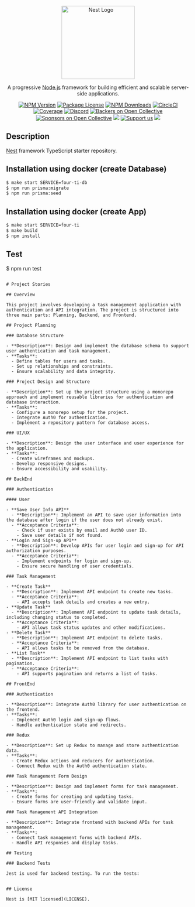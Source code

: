 <p align="center">
  <a href="http://nestjs.com/" target="blank"><img src="https://nestjs.com/img/logo-small.svg" width="200" alt="Nest Logo" /></a>
</p>

[circleci-image]: https://img.shields.io/circleci/build/github/nestjs/nest/master?token=abc123def456
[circleci-url]: https://circleci.com/gh/nestjs/nest

  <p align="center">A progressive <a href="http://nodejs.org" target="_blank">Node.js</a> framework for building efficient and scalable server-side applications.</p>
    <p align="center">
<a href="https://www.npmjs.com/~nestjscore" target="_blank"><img src="https://img.shields.io/npm/v/@nestjs/core.svg" alt="NPM Version" /></a>
<a href="https://www.npmjs.com/~nestjscore" target="_blank"><img src="https://img.shields.io/npm/l/@nestjs/core.svg" alt="Package License" /></a>
<a href="https://www.npmjs.com/~nestjscore" target="_blank"><img src="https://img.shields.io/npm/dm/@nestjs/common.svg" alt="NPM Downloads" /></a>
<a href="https://circleci.com/gh/nestjs/nest" target="_blank"><img src="https://img.shields.io/circleci/build/github/nestjs/nest/master" alt="CircleCI" /></a>
<a href="https://coveralls.io/github/nestjs/nest?branch=master" target="_blank"><img src="https://coveralls.io/repos/github/nestjs/nest/badge.svg?branch=master#9" alt="Coverage" /></a>
<a href="https://discord.gg/G7Qnnhy" target="_blank"><img src="https://img.shields.io/badge/discord-online-brightgreen.svg" alt="Discord"/></a>
<a href="https://opencollective.com/nest#backer" target="_blank"><img src="https://opencollective.com/nest/backers/badge.svg" alt="Backers on Open Collective" /></a>
<a href="https://opencollective.com/nest#sponsor" target="_blank"><img src="https://opencollective.com/nest/sponsors/badge.svg" alt="Sponsors on Open Collective" /></a>
  <a href="https://paypal.me/kamilmysliwiec" target="_blank"><img src="https://img.shields.io/badge/Donate-PayPal-ff3f59.svg"/></a>
    <a href="https://opencollective.com/nest#sponsor"  target="_blank"><img src="https://img.shields.io/badge/Support%20us-Open%20Collective-41B883.svg" alt="Support us"></a>
  <a href="https://twitter.com/nestframework" target="_blank"><img src="https://img.shields.io/twitter/follow/nestframework.svg?style=social&label=Follow"></a>
</p>
  <!--[![Backers on Open Collective](https://opencollective.com/nest/backers/badge.svg)](https://opencollective.com/nest#backer)
  [![Sponsors on Open Collective](https://opencollective.com/nest/sponsors/badge.svg)](https://opencollective.com/nest#sponsor)-->

## Description

[Nest](https://github.com/nestjs/nest) framework TypeScript starter repository.

## Installation using docker (create Database)

```bash
$ make start SERVICE=four-ti-db
$ npm run prisma:migrate
$ npm run prisma:seed


```

## Installation using docker (create App)

```bash
$ make start SERVICE=four-ti
$ make build
$ npm install

```

## Test

$ npm run test

```

# Project Stories

## Overview

This project involves developing a task management application with authentication and API integration. The project is structured into three main parts: Planning, Backend, and Frontend.

## Project Planning

### Database Structure

- **Description**: Design and implement the database schema to support user authentication and task management.
- **Tasks**:
  - Define tables for users and tasks.
  - Set up relationships and constraints.
  - Ensure scalability and data integrity.

### Project Design and Structure

- **Description**: Set up the project structure using a monorepo approach and implement reusable libraries for authentication and database interaction.
- **Tasks**:
  - Configure a monorepo setup for the project.
  - Integrate Auth0 for authentication.
  - Implement a repository pattern for database access.

### UI/UX

- **Description**: Design the user interface and user experience for the application.
- **Tasks**:
  - Create wireframes and mockups.
  - Develop responsive designs.
  - Ensure accessibility and usability.

## BackEnd

### Authentication

#### User

- **Save User Info API**
  - **Description**: Implement an API to save user information into the database after login if the user does not already exist.
  - **Acceptance Criteria**:
    - Check if user exists by email and Auth0 user ID.
    - Save user details if not found.
- **Login and Sign-up API**
  - **Description**: Develop APIs for user login and sign-up for API authorization purposes.
  - **Acceptance Criteria**:
    - Implement endpoints for login and sign-up.
    - Ensure secure handling of user credentials.

### Task Management

- **Create Task**
  - **Description**: Implement API endpoint to create new tasks.
  - **Acceptance Criteria**:
    - API accepts task details and creates a new entry.
- **Update Task**
  - **Description**: Implement API endpoint to update task details, including changing status to completed.
  - **Acceptance Criteria**:
    - API allows task status updates and other modifications.
- **Delete Task**
  - **Description**: Implement API endpoint to delete tasks.
  - **Acceptance Criteria**:
    - API allows tasks to be removed from the database.
- **List Task**
  - **Description**: Implement API endpoint to list tasks with pagination.
  - **Acceptance Criteria**:
    - API supports pagination and returns a list of tasks.

## FrontEnd

### Authentication

- **Description**: Integrate Auth0 library for user authentication on the frontend.
- **Tasks**:
  - Implement Auth0 login and sign-up flows.
  - Handle authentication state and redirects.

### Redux

- **Description**: Set up Redux to manage and store authentication data.
- **Tasks**:
  - Create Redux actions and reducers for authentication.
  - Connect Redux with the Auth0 authentication state.

### Task Management Form Design

- **Description**: Design and implement forms for task management.
- **Tasks**:
  - Create forms for creating and updating tasks.
  - Ensure forms are user-friendly and validate input.

### Task Management API Integration

- **Description**: Integrate frontend with backend APIs for task management.
- **Tasks**:
  - Connect task management forms with backend APIs.
  - Handle API responses and display tasks.

## Testing

### Backend Tests

Jest is used for backend testing. To run the tests:


## License

Nest is [MIT licensed](LICENSE).

```

```

```
